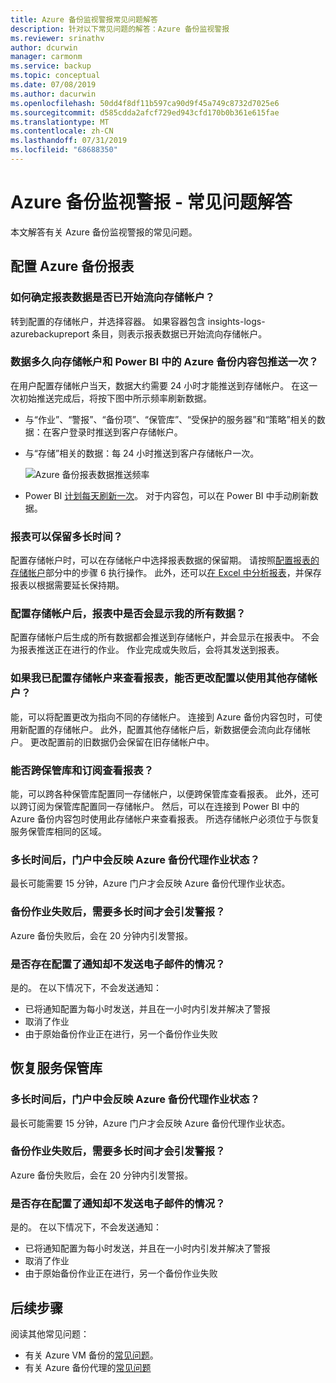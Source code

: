 ```yaml
---
title: Azure 备份监视警报常见问题解答
description: 针对以下常见问题的解答：Azure 备份监视警报
ms.reviewer: srinathv
author: dcurwin
manager: carmonm
ms.service: backup
ms.topic: conceptual
ms.date: 07/08/2019
ms.author: dacurwin
ms.openlocfilehash: 50dd4f8df11b597ca90d9f45a749c8732d7025e6
ms.sourcegitcommit: d585cdda2afcf729ed943cfd170b0b361e615fae
ms.translationtype: MT
ms.contentlocale: zh-CN
ms.lasthandoff: 07/31/2019
ms.locfileid: "68688350"
---
```

# <a name="azure-backup-monitoring-alert---faq"></a>Azure 备份监视警报 - 常见问题解答
本文解答有关 Azure 备份监视警报的常见问题。

## <a name="configure-azure-backup-reports"></a>配置 Azure 备份报表

### <a name="how-do-i-check-if-reporting-data-has-started-flowing-into-a-storage-account"></a>如何确定报表数据是否已开始流向存储帐户？
转到配置的存储帐户，并选择容器。 如果容器包含 insights-logs-azurebackupreport 条目，则表示报表数据已开始流向存储帐户。

### <a name="what-is-the-frequency-of-data-push-to-a-storage-account-and-the-azure-backup-content-pack-in-power-bi"></a>数据多久向存储帐户和 Power BI 中的 Azure 备份内容包推送一次？
  在用户配置存储帐户当天，数据大约需要 24 小时才能推送到存储帐户。 在这一次初始推送完成后，将按下图中所示频率刷新数据。

  * 与“作业”、“警报”、“备份项”、“保管库”、“受保护的服务器”和“策略”相关的数据：在客户登录时推送到客户存储帐户。

  * 与“存储”相关的数据：每 24 小时推送到客户存储帐户一次。

       ![Azure 备份报表数据推送频率](./media/backup-azure-configure-reports/reports-data-refresh-cycle.png)

  * Power BI [计划每天刷新一次](https://powerbi.microsoft.com/documentation/powerbi-refresh-data/#what-can-be-refreshed)。 对于内容包，可以在 Power BI 中手动刷新数据。

### <a name="how-long-can-i-retain-reports"></a>报表可以保留多长时间？
配置存储帐户时，可以在存储帐户中选择报表数据的保留期。 请按照[配置报表的存储帐户](backup-azure-configure-reports.md#configure-storage-account-for-reports)部分中的步骤 6 执行操作。 此外，还可以[在 Excel 中分析报表](https://powerbi.microsoft.com/documentation/powerbi-service-analyze-in-excel/)，并保存报表以根据需要延长保持期。

### <a name="will-i-see-all-my-data-in-reports-after-i-configure-the-storage-account"></a>配置存储帐户后，报表中是否会显示我的所有数据？
 配置存储帐户后生成的所有数据都会推送到存储帐户，并会显示在报表中。 不会为报表推送正在进行的作业。 作业完成或失败后，会将其发送到报表。

### <a name="if-i-already-configured-the-storage-account-to-view-reports-can-i-change-the-configuration-to-use-another-storage-account"></a>如果我已配置存储帐户来查看报表，能否更改配置以使用其他存储帐户？
能，可以将配置更改为指向不同的存储帐户。 连接到 Azure 备份内容包时，可使用新配置的存储帐户。 此外，配置其他存储帐户后，新数据便会流向此存储帐户。 更改配置前的旧数据仍会保留在旧存储帐户中。

### <a name="can-i-view-reports-across-vaults-and-subscriptions"></a>能否跨保管库和订阅查看报表？
能，可以跨各种保管库配置同一存储帐户，以便跨保管库查看报表。 此外，还可以跨订阅为保管库配置同一存储帐户。 然后，可以在连接到 Power BI 中的 Azure 备份内容包时使用此存储帐户来查看报表。 所选存储帐户必须位于与恢复服务保管库相同的区域。

### <a name="how-long-does-it-take-for-the-azure-backup-agent-job-status-to-reflect-in-the-portal"></a>多长时间后，门户中会反映 Azure 备份代理作业状态？
最长可能需要 15 分钟，Azure 门户才会反映 Azure 备份代理作业状态。

### <a name="when-a-backup-job-fails-how-long-does-it-take-to-raise-an-alert"></a>备份作业失败后，需要多长时间才会引发警报？
Azure 备份失败后，会在 20 分钟内引发警报。

### <a name="is-there-a-case-where-an-email-wont-be-sent-if-notifications-are-configured"></a>是否存在配置了通知却不发送电子邮件的情况？
是的。 在以下情况下，不会发送通知：

* 已将通知配置为每小时发送，并且在一小时内引发并解决了警报
* 取消了作业
* 由于原始备份作业正在进行，另一个备份作业失败

## <a name="recovery-services-vault"></a>恢复服务保管库

### <a name="how-long-does-it-take-for-the-azure-backup-agent-job-status-to-reflect-in-the-portal"></a>多长时间后，门户中会反映 Azure 备份代理作业状态？
最长可能需要 15 分钟，Azure 门户才会反映 Azure 备份代理作业状态。

### <a name="when-a-backup-job-fails-how-long-does-it-take-to-raise-an-alert"></a>备份作业失败后，需要多长时间才会引发警报？
Azure 备份失败后，会在 20 分钟内引发警报。

### <a name="is-there-a-case-where-an-email-wont-be-sent-if-notifications-are-configured"></a>是否存在配置了通知却不发送电子邮件的情况？
是的。 在以下情况下，不会发送通知：

* 已将通知配置为每小时发送，并且在一小时内引发并解决了警报
* 取消了作业
* 由于原始备份作业正在进行，另一个备份作业失败

## <a name="next-steps"></a>后续步骤

阅读其他常见问题：

- 有关 Azure VM 备份的[常见问题](backup-azure-vm-backup-faq.md)。
- 有关 Azure 备份代理的[常见问题](backup-azure-file-folder-backup-faq.md)
